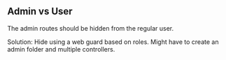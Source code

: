 ## Admin vs User
The admin routes should be hidden from the regular user.

Solution: Hide using a web guard based on roles. Might have to create an admin folder and multiple controllers.
